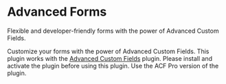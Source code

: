 # Advanced Forms 

Flexible and developer-friendly forms with the power of Advanced Custom Fields.

Customize your forms with the power of Advanced Custom Fields.
This plugin works with the [Advanced Custom Fields](https://www.advancedcustomfields.com/) plugin.
Please install and activate the plugin before using this plugin.
Use the ACF Pro version of the plugin.